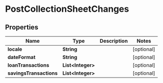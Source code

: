 

# PostCollectionSheetChanges

## Properties

Name | Type | Description | Notes
------------ | ------------- | ------------- | -------------
**locale** | **String** |  |  [optional]
**dateFormat** | **String** |  |  [optional]
**loanTransactions** | **List&lt;Integer&gt;** |  |  [optional]
**savingsTransactions** | **List&lt;Integer&gt;** |  |  [optional]



